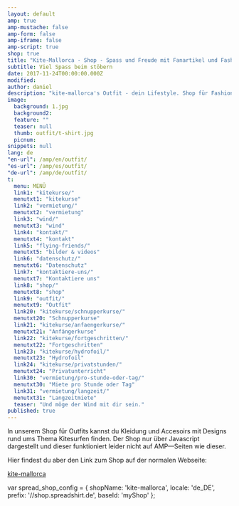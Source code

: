 ```yaml
---
layout: default
amp: true
amp-mustache: false
amp-form: false
amp-iframe: false
amp-script: true
shop: true
title: "Kite-Mallorca - Shop - Spass und Freude mit Fanartikel und Fashion"
subtitle: Viel Spass beim stöbern
date: 2017-11-24T00:00:00.000Z
modified: 
author: daniel
description: "kite-mallorca's Outfit - dein Lifestyle. Shop für Fashion und Accessoires mit 30 Tage Rückgaberecht. Geniese unsere gemeinsame Lebensfreude mit deinem T—Shirt, Hoodie, Kappe oder sonst was wo auch immer"
image: 
  background: 1.jpg
  background2:
  feature: ""
  teaser: null
  thumb: outfit/t-shirt.jpg
  picnum: 
snippets: null
lang: de
"en-url": /amp/en/outfit/
"es-url": /amp/es/outfit/
"de-url": /amp/de/outfit/
t: 
  menu: MENÜ
  link1: "kitekurse/"
  menutxt1: "kitekurse"
  link2: "vermietung/"
  menutxt2: "vermietung"
  link3: "wind/"
  menutxt3: "wind"
  link4: "kontakt/"
  menutxt4: "kontakt"
  link5: "flying-friends/"
  menutxt5: "bilder & videos"
  link6: "datenschutz/"
  menutxt6: "Datenschutz"
  link7: "kontaktiere-uns/"
  menutxt7: "Kontaktiere uns"
  link8: "shop/"
  menutxt8: "shop"
  link9: "outfit/"
  menutxt9: "Outfit"
  link20: "kitekurse/schnupperkurse/"
  menutxt20: "Schnupperkurse"
  link21: "kitekurse/anfaengerkurse/"
  menutxt21: "Anfängerkurse"
  link22: "kitekurse/fortgeschritten/"
  menutxt22: "Fortgeschritten"
  link23: "kitekurse/hydrofoil/"
  menutxt23: "Hydrofoil"
  link24: "kitekurse/privatstunden/"
  menutxt24: "Privatunterricht"
  link30: "vermietung/pro-stunde-oder-tag/"
  menutxt30: "Miete pro Stunde oder Tag"
  link31: "vermietung/langzeit/"
  menutxt31: "Langzeitmiete"
  teaser: "Und möge der Wind mit dir sein."
published: true
---
```


In unserem Shop für Outfits kannst du Kleidung und Accesoirs mit Designs rund ums Thema Kitesurfen finden. 
Der Shop nur über Javascript dargestellt und dieser funktioniert leider nicht auf AMP—Seiten wie dieser.

Hier findest du aber den Link zum Shop auf der normalen Webseite:

<div id="myShop">
    <a href="//shop.spreadshirt.de/kite-mallorca">kite-mallorca</a>
</div>

<amp-script type="text/javascript"
        src="//shop.spreadshirt.de/shopfiles/shopclient/shopclient.nocache.js">
            var spread_shop_config = {
        shopName: 'kite-mallorca',
        locale: 'de_DE',
        prefix: '//shop.spreadshirt.de',
        baseId: 'myShop'
    };
</amp-script>